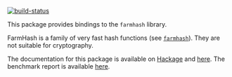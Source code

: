 [![build-status]](https://travis-ci.org/abhinav/farmhash)

This package provides bindings to the `farmhash` library.

FarmHash is a family of very fast hash functions (see [`farmhash`][]). They are
not suitable for cryptography.

The documentation for this package is available on [Hackage][] and [here][].
The benchmark report is available [here][1].

  [build-status]: https://travis-ci.org/abhinav/farmhash.svg?branch=master
  [`farmhash`]: https://code.google.com/p/farmhash/
  [Hackage]: http://hackage.haskell.org/package/farmhash
  [here]: http://abhinavg.net/farmhash/
  [1]: http://abhinavg.net/farmhash/benchmark/
